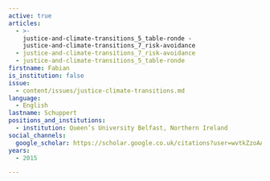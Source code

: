 ```yaml
---
active: true
articles:
  - >-
    justice-and-climate-transitions_5_table-ronde -
    justice-and-climate-transitions_7_risk-avoidance
  - justice-and-climate-transitions_7_risk-avoidance
  - justice-and-climate-transitions_5_table-ronde
firstname: Fabian
is_institution: false
issue:
  - content/issues/justice-climate-transitions.md
language:
  - English
lastname: Schuppert
positions_and_institutions:
  - institution: Queen’s University Belfast, Northern Ireland
social_channels:
  google_scholar: https://scholar.google.co.uk/citations?user=wvtkZzoAAAAJ&hl=en
years:
  - 2015

---
```

